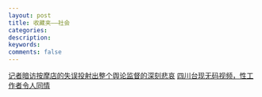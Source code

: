 ```yaml
---
layout: post
title: 收藏夹——社会
categories: 
description: 
keywords: 
comments: false
---
```


[记者暗访按摩店的失误投射出整个舆论监督的深刻悲哀](https://josephilo.com/archives/12/)
[四川台现无码视频，性工作者令人同情](https://www.douban.com/note/728644873/)
